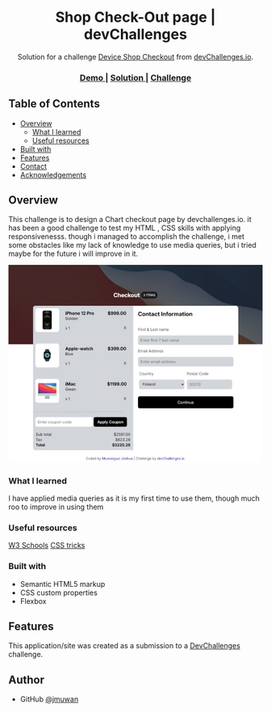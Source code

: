 <!-- Please update value in the {}  -->

<h1 align="center">Shop Check-Out page | devChallenges</h1>

<div align="center">
   Solution for a challenge <a href="https://devchallenges.io/challenge/apple-shop-checkout-page-challenge" target="_blank">Device Shop Checkout</a> from <a href="http://devchallenges.io" target="_blank">devChallenges.io</a>.
</div>

<div align="center">
  <h3>
    <a href="{https://your-demo-link.your-domain}">
      Demo
    </a>
    <span> | </span>
    <a href="{https://your-url-to-the-solution}">
      Solution
    </a>
    <span> | </span>
    <a href="https://devchallenges.io/challenge/apple-shop-checkout-page-challenge">
      Challenge
    </a>
  </h3>
</div>

<!-- TABLE OF CONTENTS -->

## Table of Contents

- [Overview](#overview)
  - [What I learned](#what-i-learned)
  - [Useful resources](#useful-resources)
- [Built with](#built-with)
- [Features](#features)
- [Contact](#contact)
- [Acknowledgements](#acknowledgements)

<!-- OVERVIEW -->

## Overview
This challenge is to design a Chart checkout page by devchallenges.io. it has been a good challenge to test my HTML , CSS skills with applying responsivenesss. though i managed to accomplish the challenge, i met some obstacles like my lack of knowledge to use media queries, but i tried maybe for the future i will improve  in it.

![screenshot](./Screenshot.jpeg)


### What I learned

I have applied media queries as it is my first time to use them, though much roo to improve in using them


### Useful resources
[W3 Schools](https://www.w3schools.com/cssref/atrule_media.php)
[CSS tricks](https://css-tricks.com/a-complete-guide-to-css-media-queries/)


### Built with

- Semantic HTML5 markup
- CSS custom properties
- Flexbox

## Features

This application/site was created as a submission to a [DevChallenges](https://devchallenges.io/challenges-dashboard) challenge.


## Author

- GitHub [@jmuwan](https://{github.com/jmuwan})
